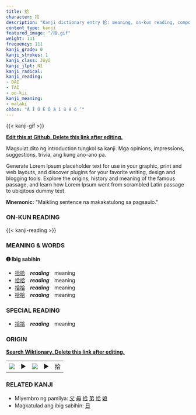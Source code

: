 ```yaml
---
title: 拾
character: 拾
description: "Kanji dictionary entry 拾: meaning, on-kun reading, compounds, origin, related kanji"
content_type: kanji
featured_image: "/拾.gif"
weight: 111
frequency: 111
kanji_grade: 0
kanji_strokes: 1
kanji_class: Jōyō
kanji_jlpt: N1
kanji_radical: 
kanji_reading: 
- DAI
- TAI
- oo-kii
kanji_meaning:
- malaki
chōon: "Ā Ī Ū Ē Ō ā ī ū ē ō ’"
---
```

[//]: # (Don't edit the line below. Kanji animated GIF code is automatically generated.)
{{< kanji-gif >}}

[//]: # (Edit below this line.)

**[Edit this at Github. Delete this link after editing.](https://github.com/tim0g/tim/tree/main/content/kanji/拾/index.md)**

Magsulat dito ng introduction tungkol sa kanji. Mga opinions, impressions, suggestions, trivia, ang kung ano-ano pa.

Generate Lorem Ipsum placeholder text for use in your graphic, print and web layouts, and discover plugins for your favorite writing, design and blogging tools. Explore the origins, history and meaning of the famous passage, and learn how Lorem Ipsum went from scrambled Latin passage to ubiqitous dummy text.
 
**Mnemonic:** "Maikling sentence na makakatulong sa pagsaulo."

### ON-KUN READING

[//]: # (Don't edit the line below. ON-KUN READING code is automatically generated.)
{{< kanji-reading >}}

### MEANING & WORDS

#### ➊ **Ibig sabihin**
  - [拾](../拾)[拾](../拾)　***reading***　meaning
  - [拾](../拾)[拾](../拾)　***reading***　meaning
  - [拾](../拾)[拾](../拾)　***reading***　meaning
  - [拾](../拾)[拾](../拾)　***reading***　meaning

### SPECIAL READING
  - [拾](../拾)[拾](../拾)　***reading***　meaning

### ORIGIN

**[Search Wiktionary. Delete this link after editing.](https://wiktionary.org/wiki/拾)**
<table class="kanji-table"><tr><td>
<img src="60px-拾-bronze.svg.png">
</td><td>▶</td><td>
<img src="60px-拾-oracle.svg.png">
</td><td>▶</td>
<td class="kanji-origin">拾</td>
</tr></table>

### RELATED KANJI
- Miyembro ng pamilya: [父](../父) [母](../母) [拾](../拾) [弟](../弟) [拾](../拾) [娘](../娘)
- Magkatulad ang ibig sabihin: [日](../日)
